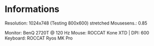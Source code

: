 # Informations
Resolution: 1024x748 (Testing 800x600) stretched
Mousesens.: 0.85

Monitor: BenQ 2720T @ 120 Hz
Mouse: ROCCAT Kone XTD | DPI: 600
Keyboard: ROCCAT Ryos MK Pro
